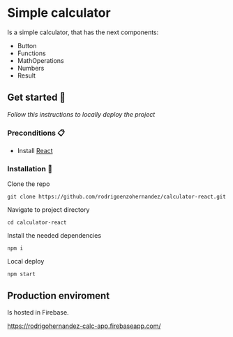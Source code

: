 # Simple calculator

Is a simple calculator, that has the next components:

- Button
- Functions
- MathOperations
- Numbers
- Result

## Get started 🚀
_Follow this instructions to locally deploy the project_

### Preconditions 📋

* Install [React](https://www.npmjs.com/package/react)

### Installation 🔧


Clone the repo
```
git clone https://github.com/rodrigoenzohernandez/calculator-react.git
```

Navigate to project directory
```
cd calculator-react
```

Install the needed dependencies

```
npm i
``` 

Local deploy
```
npm start
```


## Production enviroment

Is hosted in Firebase.

https://rodrigohernandez-calc-app.firebaseapp.com/